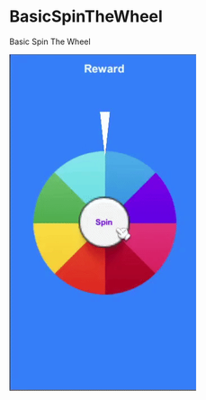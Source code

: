 # BasicSpinTheWheel
Basic Spin The Wheel

![d](https://github.com/bozalp/Unity-Basic-Spin-The-Wheel/blob/main/SpinTheWheel.gif)

